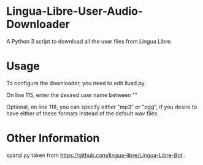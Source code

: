 # Lingua-Libre-User-Audio-Downloader
A Python 3 script to download all the user files from Lingua Libre.

# Usage
To configure the downloader, you need to edit lluad.py.

On line 115, enter the desired user name between ""

Optional, on line 118, you can specify either "mp3" or "ogg", if you desire to have either of these formats instead of the default wav files.

# Other Information
sparql.py taken from https://github.com/lingua-libre/Lingua-Libre-Bot .
